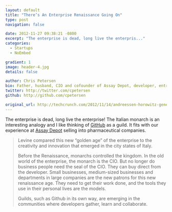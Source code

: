 ```yaml
---
layout: default
title: "There’s An Enterprise Renaissance Going On"
type: post
navigation: false

date: 2012-11-27 09:38:21 -0800
excerpt: "The enterprise is dead, long live the enterpris..."
categories:
  - Startups
  - NoEmbed

gradient: 1
image: header-4.jpg
details: false

author: Chris Petersen
bio: Father, husband, CIO and cofounder of Assay Depot, developer, entrepreneur and technologist.
twitter: http://twitter.com/cpetersen
github: http://github.com/cpetersen

original_url: http://techcrunch.com/2012/11/14/andreessen-horowitz-general-partner-peter-levine-theres-an-enterprise-renaissance-going-on/
---
```



The enterprise is dead, long live the enterprise! The Italian monarch is an interesting analogy and I like thinking of  [GitHub](http://github.com)  as a guild. It fits with our experience at  [Assay Depot](http://www.assaydepot.com)  selling into pharmaceutical companies. 

 > 
 > 
 > Levine compared this new “golden age” of the enterprise to the creativity and innovation that emerged in the city states of Italy.
 > 
 > Before the Renaissance, monarchs controlled the kingdom. In the old world of the enterprise, the monarch is the CIO. But no longer do business people need the seal of the CIO. They can buy direct from the developer.  Small businesses, medium-sized businesses and departments in large companies are the new patrons for this new renaissance age. They need to get their work done, and the tools they use in their personal lives are the models.
 > 
 > Guilds, such as Github in its own way, are emerging in the communities where developers gather, learn and collaborate.
 > 
 > 
